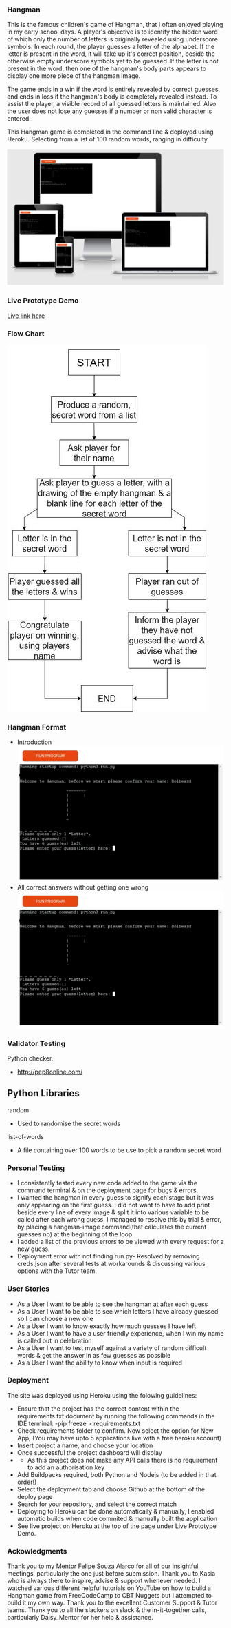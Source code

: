 ### Hangman 
This is the famous children's game of Hangman, that I often enjoyed playing in my early school days. A player's objective is 
to identify the hidden word of which only the number of letters is originally revealed using underscore symbols. In each 
round, the player guesses a letter of the alphabet. If the letter is present in the word, it will take up 
it's correct position, beside the otherwise empty underscore symbols yet to be guessed. If the letter is not present in the word, then one of the hangman's body parts appears to display one more piece of the hangman image. 

The game ends in a win if the word is entirely revealed by correct guesses, and ends in loss if the hangman's body is 
completely revealed instead. To assist the player, a visible record of all guessed letters is maintained. Also the user does 
not lose any guesses if a number or non valid character is entered.

This Hangman game is completed in the command line & deployed using Heroku.
Selecting from a list of 100 random words, ranging in difficulty.

![Hangman](images/responsive.png)  

### Live Prototype Demo
[Live link here](https://hangman-new.herokuapp.com/)

### Flow Chart
![Roibéard Ruadhán Photography](images/flow-diagram.jpg) 

### Hangman Format
- Introduction
![Introduction](images/name-request.jpg) 
- All correct answers without getting one wrong
![all-right](images/name-request.jpg) 


### Validator Testing
Python checker.
- http://pep8online.com/

## Python Libraries
random
- Used to randomise the secret words

list-of-words
- A file containing over 100 words to be use to pick a random secret word

### Personal Testing
- I consistently tested every new code added to the game via the command terminal & on the deployment page for bugs & errors.
- I wanted the hangman in every guess to signify each stage but it was only appearing on the first guess. I did not want to
have to add print beside every line of every image & split it into various variable to be called after each wrong guess. 
I managed to resolve this by trial & error, by placing a hangman-image command(that calculates the current guesses no) at the beginning of the loop.
- I added a list of the previous errors to be viewed with every request for a new guess.
- Deployment error with not finding run.py- Resolved by removing creds.json after several tests at workarounds & discussing various options with the Tutor team.

### User Stories 
- As a User I want to be able to see the hangman at after each guess
- As a User I want to be able to see which letters I have already guessed so I can choose a new one
- As a User I want to know exactly how much guesses I have left
- As a User I want to have a user friendly experience, when I win my name is called out in celebration
- As a User I want to test myself against a variety of random difficult words & get the answer in as few guesses as possible
- As a User I want the ability to know when input is required

### Deployment
The site was deployed using Heroku using the folowing guidelines:
- Ensure that the project has the correct content within the requirements.txt document by running the following commands in the IDE terminal: -pip freeze > requirements.txt
- Check requirements folder to confirm. Now select the option for New App, (You may have upto 5 applications live with a free heroku account)
- Insert project a name, and choose your location
- Once successful the project dashboard will display
- * As this project does not make any API calls there is no requirement to add an authorisation key
- Add Buildpacks required, both Python and Nodejs (to be added in that order!)
- Select the deployment tab and choose Github at the bottom of the deploy page
- Search for your repository, and select the correct match
- Deploying to Heroku can be done automatically & manually, I enabled automatic builds when code commited & manually built the application
- See live project on Heroku at the top of the page under Live Prototype Demo.

### Ackowledgments
Thank you to my Mentor Felipe Souza Alarco for all of our insightful meetings, particularly the one just before submission.
Thank you to Kasia who is always there to inspire, advise & support whenever needed.
I watched various different helpful tutorials on YouTube on how to build a Hangman game from FreeCodeCamp to CBT Nuggets but I attempted to build it my own way.
Thank you to the excellent Customer Support & Tutor teams. Thank you to all the slackers on slack & the in-it-together calls, particularly Daisy_Mentor for her help & assistance.